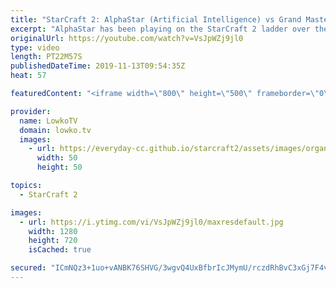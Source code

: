 ```yaml
---
title: "StarCraft 2: AlphaStar (Artificial Intelligence) vs Grand Master League!"
excerpt: "AlphaStar has been playing on the StarCraft 2 ladder over the last few months. Recently the Google DeepMind team that has been developing this artificial intelligence released a blog post, a research paper and a replay pack about the AI.  Get more videos & support my work: http://www.patreon.com/lowkotv"
originalUrl: https://youtube.com/watch?v=VsJpWZj9jl0
type: video
length: PT22M57S
publishedDateTime: 2019-11-13T09:54:35Z
heat: 57

featuredContent: "<iframe width=\"800\" height=\"500\" frameborder=\"0\" src=\"https://www.youtube.com/embed/VsJpWZj9jl0\" allow=\"accelerometer; autoplay; encrypted-media; gyroscope; picture-in-picture\" allowfullscreen></iframe>"

provider:
  name: LowkoTV
  domain: lowko.tv
  images:
    - url: https://everyday-cc.github.io/starcraft2/assets/images/organizations/lowko.tv-50x50.jpg
      width: 50
      height: 50

topics:
  - StarCraft 2

images:
  - url: https://i.ytimg.com/vi/VsJpWZj9jl0/maxresdefault.jpg
    width: 1280
    height: 720
    isCached: true

secured: "ICmNQz3+1uo+vANBK76SHVG/3wgvQ4UxBfbrIcJMymU/rczdRhBvC3xGj7F4vL57mlN+XRIXnx3y5Zvq6gSe/mZoCN5t/iTCK2IT+Ji8OLcrhtks2BEBosgcf1evVA/XVpTAmfTe4tfBKP8tqymsi5c7H9Q5KLUkVA03qApOyD21CyoyeUaUdwAn843k7oC3b0F3JEjZ1qMwy9yhApaWc6DNZjXV3O+f3KJnyLb3Wp7PYFXqAksdkdUaIMHkcih6jayiCJFMwSejBBfrUUSxl1jNKv5Z0UEev79pA0ftytyvcq0YE0V9uANStS3a0qrtR7sNiimTNWodveJ1mgz9WnZitvN1gae1zRDqtz3VHKI9HIKk6ozQqqAhRkOMp10BRtrhWmmh0dH8vK0urhzezX9dj27tDnpFBrpSr+DCqwul2La7bIlrBrI+b7ynr+GL;2hLPrusD6vRjjsfOBFhoxg=="
---
```


